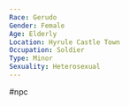 ```yaml
---
Race: Gerudo
Gender: Female
Age: Elderly
Location: Hyrule Castle Town
Occupation: Soldier
Type: Minor
Sexuality: Heterosexual
---
```

 #npc 

